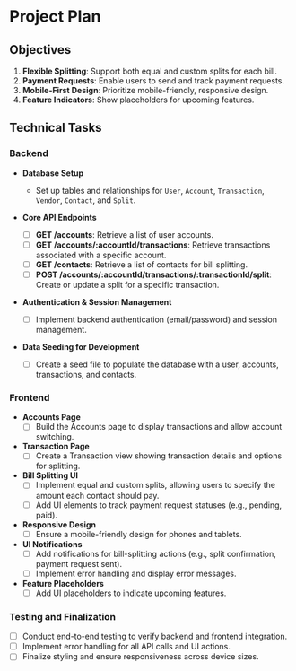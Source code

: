 # Project Plan

## Objectives

1. **Flexible Splitting**: Support both equal and custom splits for each bill.
2. **Payment Requests**: Enable users to send and track payment requests.
3. **Mobile-First Design**: Prioritize mobile-friendly, responsive design.
4. **Feature Indicators**: Show placeholders for upcoming features.

## Technical Tasks

### Backend

- **Database Setup**
  - Set up tables and relationships for `User`, `Account`, `Transaction`, `Vendor`, `Contact`, and `Split`.

- **Core API Endpoints**
  - [ ] **GET /accounts**: Retrieve a list of user accounts.
  - [ ] **GET /accounts/:accountId/transactions**: Retrieve transactions associated with a specific account.
  - [ ] **GET /contacts**: Retrieve a list of contacts for bill splitting.
  - [ ] **POST /accounts/:accountId/transactions/:transactionId/split**: Create or update a split for a specific transaction.

- **Authentication & Session Management**
  - [ ] Implement backend authentication (email/password) and session management.

- **Data Seeding for Development**
  - [ ] Create a seed file to populate the database with a user, accounts, transactions, and contacts.

### Frontend

- **Accounts Page**
  - [ ] Build the Accounts page to display transactions and allow account switching.

- **Transaction Page**
  - [ ] Create a Transaction view showing transaction details and options for splitting.

- **Bill Splitting UI**
  - [ ] Implement equal and custom splits, allowing users to specify the amount each contact should pay.
  - [ ] Add UI elements to track payment request statuses (e.g., pending, paid).

- **Responsive Design**
  - [ ] Ensure a mobile-friendly design for phones and tablets.

- **UI Notifications**
  - [ ] Add notifications for bill-splitting actions (e.g., split confirmation, payment request sent).
  - [ ] Implement error handling and display error messages.

- **Feature Placeholders**
  - [ ] Add UI placeholders to indicate upcoming features.

### Testing and Finalization

- [ ] Conduct end-to-end testing to verify backend and frontend integration.
- [ ] Implement error handling for all API calls and UI actions.
- [ ] Finalize styling and ensure responsiveness across device sizes.
